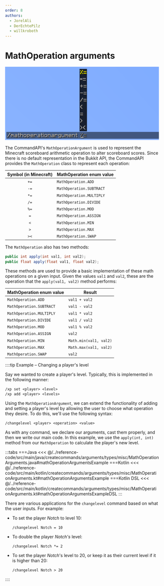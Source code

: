 ```yaml
---
order: 8
authors: 
  - JorelAli
  - DerEchtePilz
  - willkroboth
---
```


# MathOperation arguments

![An image of the math operation argument, with suggestions "%=", "*=", "+=", "-=", "/=", "<", "=", ">" and "><"](/images/arguments/mathop.png)

The CommandAPI's `MathOperationArgument` is used to represent the Minecraft scoreboard arithmetic operation to alter scoreboard scores. Since there is no default representation in the Bukkit API, the CommandAPI provides the `MathOperation` class to represent each operation:

| Symbol (in Minecraft) | MathOperation enum value |
|:---------------------:|--------------------------|
|         `+=`          | `MathOperation.ADD`      |
|         `-=`          | `MathOperation.SUBTRACT` |
|         `*=`          | `MathOperation.MULTIPLY` |
|         `/=`          | `MathOperation.DIVIDE`   |
|         `%=`          | `MathOperation.MOD`      |
|          `=`          | `MathOperation.ASSIGN`   |
|          `<`          | `MathOperation.MIN`      |
|          `>`          | `MathOperation.MAX`      |
|         `><`          | `MathOperation.SWAP`     |

The `MathOperation` also has two methods:

```java
public int apply(int val1, int val2);
public float apply(float val1, float val2);
```

These methods are used to provide a basic implementation of these math operations on a given input. Given the values `val1` and `val2`, these are the operation that the `apply(val1, val2)` method performs:

| MathOperation enum value | Result                 |
|--------------------------|------------------------|
| `MathOperation.ADD`      | `val1 + val2`          |
| `MathOperation.SUBTRACT` | `val1 - val2`          |
| `MathOperation.MULTIPLY` | `val1 * val2`          |
| `MathOperation.DIVIDE`   | `val1 / val2`          |
| `MathOperation.MOD`      | `val1 % val2`          |
| `MathOperation.ASSIGN`   | `val2`                 |
| `MathOperation.MIN`      | `Math.min(val1, val2)` |
| `MathOperation.MAX`      | `Math.max(val1, val2)` |
| `MathOperation.SWAP`     | `val2`                 |

::::tip Example – Changing a player's level

Say we wanted to create a player's level. Typically, this is implemented in the following manner:

```mccmd
/xp set <player> <level>
/xp add <player> <levels>
```

Using the `MathOperationArgument`, we can extend the functionality of adding and setting a player's level by allowing the user to choose what operation they desire. To do this, we'll use the following syntax:

```mccmd
/changelevel <player> <operation> <value>
```

As with any command, we declare our arguments, cast them properly, and then we write our main code. In this example, we use the `apply(int, int)` method from our `MathOperation` to calculate the player's new level.

:::tabs
===Java
<<< @/../reference-code/src/main/java/createcommands/arguments/types/misc/MathOperationArguments.java#mathOperationArgumentsExample
===Kotlin
<<< @/../reference-code/src/main/kotlin/createcommands/arguments/types/misc/MathOperationArguments.kt#mathOperationArgumentsExample
===Kotlin DSL
<<< @/../reference-code/src/main/kotlin/createcommands/arguments/types/misc/MathOperationArguments.kt#mathOperationArgumentsExampleDSL
:::

There are various applications for the `changelevel` command based on what the user inputs. For example:

- To set the player _Notch_ to level 10:

  ```mccmd
  /changelevel Notch = 10
  ```

- To double the player _Notch's_ level:

  ```mccmd
  /changelevel Notch *= 2
  ```

- To set the player _Notch_'s level to 20, or keep it as their current level if it is higher than 20:

  ```mccmd
  /changelevel Notch > 20
  ```

::::